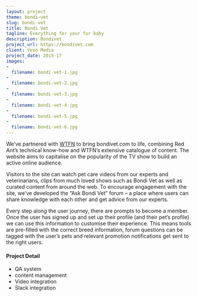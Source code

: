 ```yaml
---
layout: project
theme: bondi-vet
slug: bondi-vet
title: Bondi Vet
tagline: Everything for your fur baby
description: Bondivet
project_url: https://bondivet.com
client: Vexo Media
project_date: 2015-17
images:
-
  filename: bondi-vet-1.jpg
-
  filename: bondi-vet-2.jpg
-
  filename: bondi-vet-3.jpg
-
  filename: bondi-vet-4.jpg
-
  filename: bondi-vet-5.jpg
-
  filename: bondi-vet-6.jpg
---
```


We’ve partnered with <a href="http://wtfn.com/" target="_blank"><span class="caps">WTFN</span></a> to bring bondivet.com to life, combining Red Ant’s technical know-how and WTFN’s extensive catalogue of content. The website aims to capitalise on the popularity of the TV show to build an active online audience.

Visitors to the site can watch pet care videos from our experts and veterinarians, clips from much loved shows such as Bondi Vet as well as curated content from around the web. To encourage engagement with the site, we’ve developed the “Ask Bondi Vet” forum – a place where users can share knowledge with each other and get advice from our experts.

Every step along the user journey, there are prompts to become a member. Once the user has signed up and set up their profile (and their pet’s profile) we can use this information to customise their experience. This means tools are pre-filled with the correct breed information, forum questions can be tagged with the user’s pets and relevant promotion notifications get sent to the right users.


#### Project Detail

* QA system
* content management
* Video integration
* Slack integration